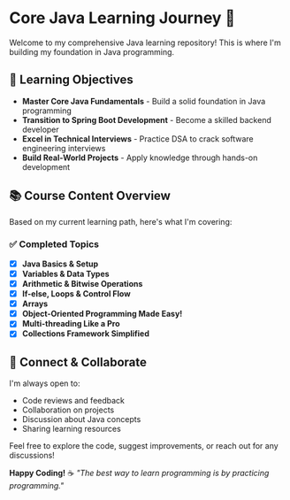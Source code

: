 # Core Java Learning Journey 🚀

Welcome to my comprehensive Java learning repository! This is where I'm building my foundation in Java programming.

## 🎯 Learning Objectives

- **Master Core Java Fundamentals** - Build a solid foundation in Java programming
- **Transition to Spring Boot Development** - Become a skilled backend developer
- **Excel in Technical Interviews** - Practice DSA to crack software engineering interviews
- **Build Real-World Projects** - Apply knowledge through hands-on development

## 📚 Course Content Overview

Based on my current learning path, here's what I'm covering:

### ✅ Completed Topics
- [x] **Java Basics & Setup**
- [x] **Variables & Data Types**
- [x] **Arithmetic & Bitwise Operations**
- [x] **If-else, Loops & Control Flow**
- [x] **Arrays**
- [x] **Object-Oriented Programming Made Easy!**
- [x] **Multi-threading Like a Pro**
- [x] **Collections Framework Simplified**

## 🤝 Connect & Collaborate

I'm always open to:
- Code reviews and feedback
- Collaboration on projects
- Discussion about Java concepts
- Sharing learning resources

Feel free to explore the code, suggest improvements, or reach out for any discussions!


**Happy Coding!** ☕️ 
*"The best way to learn programming is by practicing programming."*

